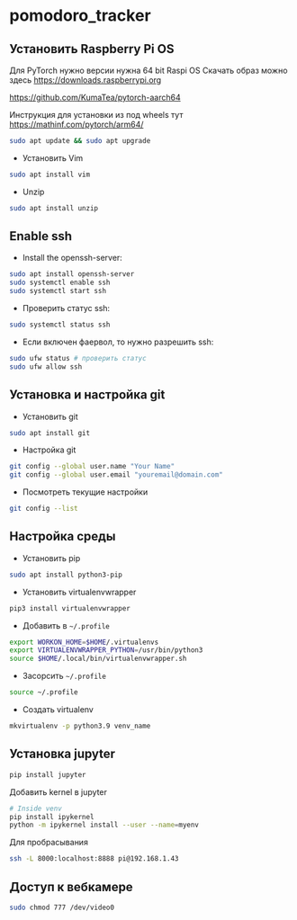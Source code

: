 # pomodoro_tracker

## Установить Raspberry Pi OS

Для PyTorch нужно версии нужна 64 bit Raspi OS
Скачать образ можно здесь https://downloads.raspberrypi.org


https://github.com/KumaTea/pytorch-aarch64



Инструкция для установки из под wheels тут https://mathinf.com/pytorch/arm64/


```bash
sudo apt update && sudo apt upgrade
```
- Установить Vim
```bash
sudo apt install vim
```
- Unzip
```bash
sudo apt install unzip
```

## Enable ssh

- Install the openssh-server:
```bash
sudo apt install openssh-server
sudo systemctl enable ssh
sudo systemctl start ssh
```
- Проверить статус ssh:
```bash
sudo systemctl status ssh
```
- Если включен фаервол, то нужно разрешить ssh:
```bash
sudo ufw status # проверить статус
sudo ufw allow ssh
```

## Установка и настройка git
- Установить git
```bash
sudo apt install git
```
- Настройка git
```bash
git config --global user.name "Your Name"
git config --global user.email "youremail@domain.com"
```
- Посмотреть текущие настройки
```bash
git config --list
```

## Настройка среды

- Установить pip
```bash
sudo apt install python3-pip
```
- Установить virtualenvwrapper
```bash
pip3 install virtualenvwrapper
```
- Добавить в `~/.profile`
```bash
export WORKON_HOME=$HOME/.virtualenvs
export VIRTUALENVWRAPPER_PYTHON=/usr/bin/python3
source $HOME/.local/bin/virtualenvwrapper.sh
```
- Засорсить `~/.profile`
```bash
source ~/.profile
```
- Создать virtualenv
```bash
mkvirtualenv -p python3.9 venv_name
```

## Установка jupyter
```bash
pip install jupyter
```

Добавить kernel в jupyter

```bash
# Inside venv
pip install ipykernel
python -m ipykernel install --user --name=myenv
```

Для пробрасывания
```bash
ssh -L 8000:localhost:8888 pi@192.168.1.43
```



## Доступ к вебкамере
```bash
sudo chmod 777 /dev/video0
```


